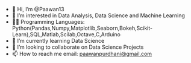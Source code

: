 - 👋 Hi, I’m @Paawan13
- 👀 I’m interested in Data Analysis, Data Science and Machine Learning
- 👨‍💻 Programming Languages: Python(Pandas,Numpy,Matplotlib,Seaborn,Bokeh,Scikit-Learn),SQL,Matlab,Scilab,Octave,C,Arduino
- 🌱 I’m currently learning Data Science
- 💞️ I’m looking to collaborate on Data Science Projects
- 📫 How to reach me email: paawanpurdhani@gmail.com

<!---
Paawan13/Paawan13 is a ✨ special ✨ repository because its `README.md` (this file) appears on your GitHub profile.
You can click the Preview link to take a look at your changes.
--->
